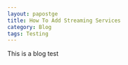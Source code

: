 ```yaml
---
layout: papostge
title: How To Add Streaming Services
category: Blog
tags: Testing
---
```


This is a blog test